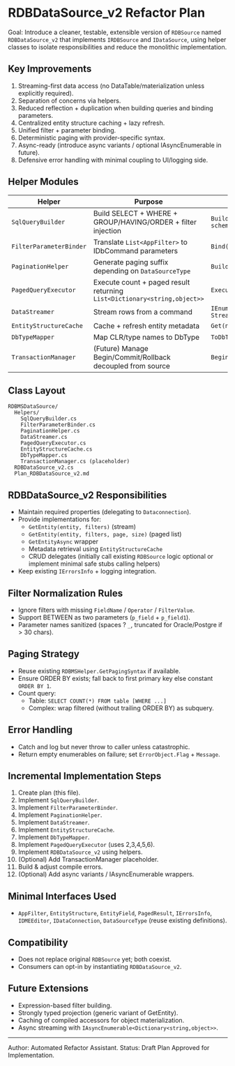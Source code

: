 # RDBDataSource_v2 Refactor Plan

Goal: Introduce a cleaner, testable, extensible version of `RDBSource` named `RDBDataSource_v2` that implements `IRDBSource` and `IDataSource`, using helper classes to isolate responsibilities and reduce the monolithic implementation.

## Key Improvements
1. Streaming-first data access (no DataTable/materialization unless explicitly required).
2. Separation of concerns via helpers.
3. Reduced reflection + duplication when building queries and binding parameters.
4. Centralized entity structure caching + lazy refresh.
5. Unified filter + parameter binding.
6. Deterministic paging with provider-specific syntax.
7. Async-ready (introduce async variants / optional IAsyncEnumerable in future).
8. Defensive error handling with minimal coupling to UI/logging side.

## Helper Modules
| Helper | Purpose | Public Surface |
|--------|---------|----------------|
| `SqlQueryBuilder` | Build SELECT + WHERE + GROUP/HAVING/ORDER + filter injection | `BuildFilteredQuery(baseSql, filters, schemaName)` |
| `FilterParameterBinder` | Translate `List<AppFilter>` to IDbCommand parameters | `Bind(cmd, filters)` |
| `PaginationHelper` | Generate paging suffix depending on `DataSourceType` | `BuildPagedSql(sql, dbType, page, size)` |
| `PagedQueryExecutor` | Execute count + paged result returning `List<Dictionary<string,object>>` | `ExecutePaged(...)` |
| `DataStreamer` | Stream rows from a command | `IEnumerable<Dictionary<string,object>> Stream(cmd)` |
| `EntityStructureCache` | Cache + refresh entity metadata | `Get(name, refresh)` |
| `DbTypeMapper` | Map CLR/type names to DbType | `ToDbType(string)` |
| `TransactionManager` | (Future) Manage Begin/Commit/Rollback decoupled from source | `Begin() Commit() Rollback()` |

## Class Layout
```
RDBMSDataSource/
  Helpers/
    SqlQueryBuilder.cs
    FilterParameterBinder.cs
    PaginationHelper.cs
    DataStreamer.cs
    PagedQueryExecutor.cs
    EntityStructureCache.cs
    DbTypeMapper.cs
    TransactionManager.cs (placeholder)
  RDBDataSource_v2.cs
  Plan_RDBDataSource_v2.md
```

## RDBDataSource_v2 Responsibilities
- Maintain required properties (delegating to `Dataconnection`).
- Provide implementations for:
  - `GetEntity(entity, filters)` (stream)
  - `GetEntity(entity, filters, page, size)` (paged list)
  - `GetEntityAsync` wrapper
  - Metadata retrieval using `EntityStructureCache`
  - CRUD delegates (initially call existing `RDBSource` logic optional or implement minimal safe stubs calling helpers)
- Keep existing `IErrorsInfo` + logging integration.

## Filter Normalization Rules
- Ignore filters with missing `FieldName` / `Operator` / `FilterValue`.
- Support BETWEEN as two parameters (`p_field` + `p_field1`).
- Parameter names sanitized (spaces ? `_`, truncated for Oracle/Postgre if > 30 chars).

## Paging Strategy
- Reuse existing `RDBMSHelper.GetPagingSyntax` if available.
- Ensure ORDER BY exists; fall back to first primary key else constant `ORDER BY 1`.
- Count query:
  - Table: `SELECT COUNT(*) FROM table [WHERE ...]`
  - Complex: wrap filtered (without trailing ORDER BY) as subquery.

## Error Handling
- Catch and log but never throw to caller unless catastrophic.
- Return empty enumerables on failure; set `ErrorObject.Flag` + `Message`.

## Incremental Implementation Steps
1. Create plan (this file).
2. Implement `SqlQueryBuilder`.
3. Implement `FilterParameterBinder`.
4. Implement `PaginationHelper`.
5. Implement `DataStreamer`.
6. Implement `EntityStructureCache`.
7. Implement `DbTypeMapper`.
8. Implement `PagedQueryExecutor` (uses 2,3,4,5,6).
9. Implement `RDBDataSource_v2` using helpers.
10. (Optional) Add TransactionManager placeholder.
11. Build & adjust compile errors.
12. (Optional) Add async variants / IAsyncEnumerable wrappers.

## Minimal Interfaces Used
- `AppFilter`, `EntityStructure`, `EntityField`, `PagedResult`, `IErrorsInfo`, `IDMEEditor`, `IDataConnection`, `DataSourceType` (reuse existing definitions).

## Compatibility
- Does not replace original `RDBSource` yet; both coexist.
- Consumers can opt-in by instantiating `RDBDataSource_v2`.

## Future Extensions
- Expression-based filter building.
- Strongly typed projection (generic variant of GetEntity<T>). 
- Caching of compiled accessors for object materialization.
- Async streaming with `IAsyncEnumerable<Dictionary<string,object>>`.

---
Author: Automated Refactor Assistant.
Status: Draft Plan Approved for Implementation.
